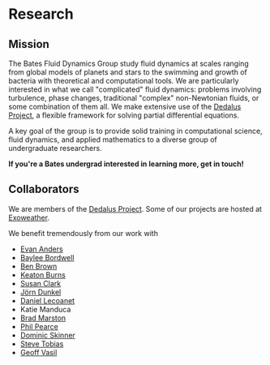 # Research

## Mission

The Bates Fluid Dynamics Group study fluid dynamics at scales ranging from global models of planets and stars to the swimming and growth of bacteria with theoretical and computational tools. We are particularly interested in what we call "complicated" fluid dynamics: problems involving turbulence, phase changes, traditional "complex" non-Newtonian fluids, or some combination of them all. We make extensive use of the [Dedalus Project](http://dedalus-project.org), a flexible framework for solving partial differential equations. 

A key goal of the group is to provide solid training in computational science, fluid dynamics, and applied mathematics to a diverse group of undergraduate researchers. 

**If you're a Bates undergrad interested in learning more, get in touch!**

## Collaborators

We are members of the [Dedalus Project](http://dedalus-project.org). Some of our projects are hosted at [Exoweather](http://exoweather.org).

We benefit tremendously from our work with

* [Evan Anders](https://www.colorado.edu/aps/evan-anders)
* [Baylee Bordwell](https://www.colorado.edu/aps/baylee-bordwell)
* [Ben Brown](https://bpbrown.bitbucket.io/)
* [Keaton Burns](http://keaton-burns.com/)
* [Susan Clark](https://www.sns.ias.edu/~seclark/)
* [Jörn Dunkel](https://math.mit.edu/~dunkel/)
* [Daniel Lecoanet](https://www.princeton.edu/~lecoanet/)
* Katie Manduca
* [Brad Marston](http://www.brown.edu/Research/bradmarston/Professor_Marston/Welcome.html)
* [Phil Pearce](http://math.mit.edu/~ppearce/)
* [Dominic Skinner]()
* [Steve Tobias](http://www1.maths.leeds.ac.uk/~smt/)
* [Geoff Vasil](http://sydney.edu.au/science/people/geoffrey.vasil.php)
